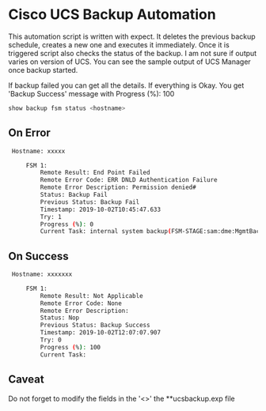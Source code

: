# Cisco UCS Backup Automation
This automation script is written with expect. It deletes the previous backup schedule, creates a new one and executes it immediately. Once it is
triggered script also checks the status of the backup. I am not sure if output varies on version of UCS. You can see the sample output of UCS Manager once backup started. 

If backup failed you can get all the details. If everything is Okay. You get 'Backup Success' message with Progress (%): 100

```bash
show backup fsm status <hostname>
```
## On Error

```bash
 Hostname: xxxxx

     FSM 1:
         Remote Result: End Point Failed
         Remote Error Code: ERR DNLD Authentication Failure
         Remote Error Description: Permission denied#
         Status: Backup Fail
         Previous Status: Backup Fail
         Timestamp: 2019-10-02T10:45:47.633
         Try: 1
         Progress (%): 0
         Current Task: internal system backup(FSM-STAGE:sam:dme:MgmtBackupBackup:upload)

```
## On Success 
```bash
 Hostname: xxxxxxx

     FSM 1:
         Remote Result: Not Applicable
         Remote Error Code: None
         Remote Error Description:
         Status: Nop
         Previous Status: Backup Success
         Timestamp: 2019-10-02T12:07:07.907
         Try: 0
         Progress (%): 100
         Current Task:
```

## Caveat
Do not forget to modify the fields in the '<>' the **ucsbackup.exp file 